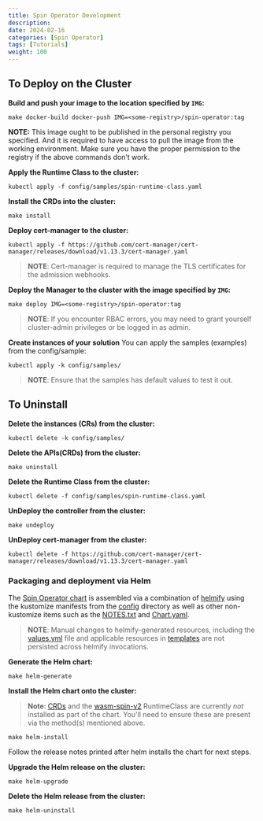 ```yaml
---
title: Spin Operator Development
description:
date: 2024-02-16
categories: [Spin Operator]
tags: [Tutorials]
weight: 100
---
```


## To Deploy on the Cluster

**Build and push your image to the location specified by `IMG`:**

```console
make docker-build docker-push IMG=<some-registry>/spin-operator:tag
```

**NOTE:** This image ought to be published in the personal registry you specified.
And it is required to have access to pull the image from the working environment.
Make sure you have the proper permission to the registry if the above commands don’t work.

**Apply the Runtime Class to the cluster:**

```console
kubectl apply -f config/samples/spin-runtime-class.yaml
```

**Install the CRDs into the cluster:**

```console
make install
```

**Deploy cert-manager to the cluster:**

```console
kubectl apply -f https://github.com/cert-manager/cert-manager/releases/download/v1.13.3/cert-manager.yaml
```

> **NOTE**: Cert-manager is required to manage the TLS certificates for the admission webhooks.

**Deploy the Manager to the cluster with the image specified by `IMG`:**

```console
make deploy IMG=<some-registry>/spin-operator:tag
```

> **NOTE**: If you encounter RBAC errors, you may need to grant yourself cluster-admin
> privileges or be logged in as admin.

**Create instances of your solution**
You can apply the samples (examples) from the config/sample:

```console
kubectl apply -k config/samples/
```

> **NOTE**: Ensure that the samples has default values to test it out.

## To Uninstall

**Delete the instances (CRs) from the cluster:**

```console
kubectl delete -k config/samples/
```

**Delete the APIs(CRDs) from the cluster:**

```console
make uninstall
```

**Delete the Runtime Class from the cluster:**

```console
kubectl delete -f config/samples/spin-runtime-class.yaml
```

**UnDeploy the controller from the cluster:**

```console
make undeploy
```

**UnDeploy cert-manager from the cluster:**

```console
kubectl delete -f https://github.com/cert-manager/cert-manager/releases/download/v1.13.3/cert-manager.yaml
```

### Packaging and deployment via Helm

The [Spin Operator chart](./charts/spin-operator) is assembled via a combination of
[helmify](https://github.com/arttor/helmify) using the kustomize manifests from the
[config](./config/) directory as well as other non-kustomize items such as the
[NOTES.txt](./charts/spin-operator/templates/NOTES.txt) and [Chart.yaml](./charts/spin-operator/Chart.yaml).

> **NOTE**: Manual changes to helmify-generated resources, including the
> [values.yml](./charts/spin-operator/values.yaml) file and applicable resources in
> [templates](./charts/spin-operator/templates/) are not persisted across helmify
> invocations.

**Generate the Helm chart:**

```console
make helm-generate
```

**Install the Helm chart onto the cluster:**

> **Note**: [CRDs](./config/crd/bases/) and the [wasm-spin-v2](./config/samples/spin-runtime-class.yaml)
> RuntimeClass are currently _not_ installed as part of the chart. You'll need to ensure these are
> present via the method(s) mentioned above.

```console
make helm-install
```

Follow the release notes printed after helm installs the chart for next steps.

**Upgrade the Helm release on the cluster:**

```console
make helm-upgrade
```

**Delete the Helm release from the cluster:**

```console
make helm-uninstall
```

